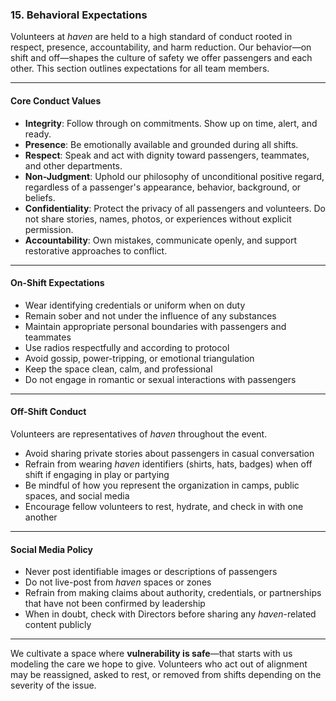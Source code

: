 ### **15\. Behavioral Expectations**

Volunteers at *haven* are held to a high standard of conduct rooted in respect, presence, accountability, and harm reduction. Our behavior—on shift and off—shapes the culture of safety we offer passengers and each other. This section outlines expectations for all team members.

---

#### **Core Conduct Values**

* **Integrity**: Follow through on commitments. Show up on time, alert, and ready.  
* **Presence**: Be emotionally available and grounded during all shifts.  
* **Respect**: Speak and act with dignity toward passengers, teammates, and other departments.  
* **Non-Judgment**: Uphold our philosophy of unconditional positive regard, regardless of a passenger's appearance, behavior, background, or beliefs.  
* **Confidentiality**: Protect the privacy of all passengers and volunteers. Do not share stories, names, photos, or experiences without explicit permission.  
* **Accountability**: Own mistakes, communicate openly, and support restorative approaches to conflict.

---

#### **On-Shift Expectations**

* Wear identifying credentials or uniform when on duty  
* Remain sober and not under the influence of any substances  
* Maintain appropriate personal boundaries with passengers and teammates  
* Use radios respectfully and according to protocol  
* Avoid gossip, power-tripping, or emotional triangulation  
* Keep the space clean, calm, and professional  
* Do not engage in romantic or sexual interactions with passengers

---

#### **Off-Shift Conduct**

Volunteers are representatives of *haven* throughout the event.

* Avoid sharing private stories about passengers in casual conversation  
* Refrain from wearing *haven* identifiers (shirts, hats, badges) when off shift if engaging in play or partying  
* Be mindful of how you represent the organization in camps, public spaces, and social media  
* Encourage fellow volunteers to rest, hydrate, and check in with one another

---

#### **Social Media Policy**

* Never post identifiable images or descriptions of passengers  
* Do not live-post from *haven* spaces or zones  
* Refrain from making claims about authority, credentials, or partnerships that have not been confirmed by leadership  
* When in doubt, check with Directors before sharing any *haven*\-related content publicly

---

We cultivate a space where **vulnerability is safe**—that starts with us modeling the care we hope to give. Volunteers who act out of alignment may be reassigned, asked to rest, or removed from shifts depending on the severity of the issue. 